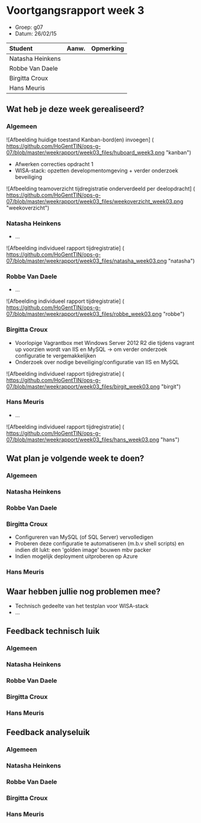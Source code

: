 # Voortgangsrapport week 3

* Groep: g07
* Datum: 26/02/15

| Student  | Aanw. | Opmerking |
| :---     | :---  | :---      |
| Natasha Heinkens |       |           |
| Robbe Van Daele |       |           |
| Birgitta Croux |       |           |
| Hans Meuris |       |           |

## Wat heb je deze week gerealiseerd?

### Algemeen

![Afbeelding huidige toestand Kanban-bord(en) invoegen] ( https://github.com/HoGentTIN/ops-g-07/blob/master/weekrapport/week03_files/huboard_week3.png "kanban")

* Afwerken correcties opdracht 1
* WISA-stack: opzetten developmentomgeving + verder onderzoek beveiliging

![Afbeelding teamoverzicht tijdregistratie onderverdeeld per deelopdracht] ( https://github.com/HoGentTIN/ops-g-07/blob/master/weekrapport/week03_files/weekoverzicht_week03.png "weekoverzicht")

### Natasha Heinkens

* ...

![Afbeelding individueel rapport tijdregistratie] ( https://github.com/HoGentTIN/ops-g-07/blob/master/weekrapport/week03_files/natasha_week03.png "natasha")

### Robbe Van Daele

* ...

![Afbeelding individueel rapport tijdregistratie] ( https://github.com/HoGentTIN/ops-g-07/blob/master/weekrapport/week03_files/robbe_week03.png "robbe")

### Birgitta Croux

* Voorlopige Vagrantbox met Windows Server 2012 R2 die tijdens vagrant up voorzien wordt van IIS en MySQL -> om verder onderzoek configuratie te vergemakkelijken
* Onderzoek over nodige beveiliging/configuratie van IIS en MySQL


![Afbeelding individueel rapport tijdregistratie] ( https://github.com/HoGentTIN/ops-g-07/blob/master/weekrapport/week03_files/birgit_week03.png "birgit")

### Hans Meuris

* ...

![Afbeelding individueel rapport tijdregistratie] ( https://github.com/HoGentTIN/ops-g-07/blob/master/weekrapport/week03_files/hans_week03.png "hans")

## Wat plan je volgende week te doen?

### Algemeen
### Natasha Heinkens
### Robbe Van Daele
### Birgitta Croux

* Configureren van MySQL (of SQL Server) vervolledigen
* Proberen deze configuratie te automatiseren (m.b.v shell scripts) en indien dit lukt: een 'golden image' bouwen mbv packer
* Indien mogelijk deployment uitproberen op Azure

### Hans Meuris

## Waar hebben jullie nog problemen mee?

* Technisch gedeelte van het testplan voor WISA-stack
* ...

## Feedback technisch luik

### Algemeen

### Natasha Heinkens
### Robbe Van Daele
### Birgitta Croux
### Hans Meuris

## Feedback analyseluik

### Algemeen

### Natasha Heinkens
### Robbe Van Daele
### Birgitta Croux
### Hans Meuris

